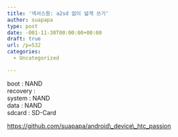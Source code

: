 ```yaml
---
title: '넥서스원: a2sd 없이 넓게 쓰기'
author: suapapa
type: post
date: -001-11-30T00:00:00+00:00
draft: true
url: /p=532
categories:
  - Uncategorized

---
```

boot : NAND  
recovery :  
system : NAND  
data : NAND  
sdcard : SD-Card

https://github.com/suapapa/android\_device\_htc_passion